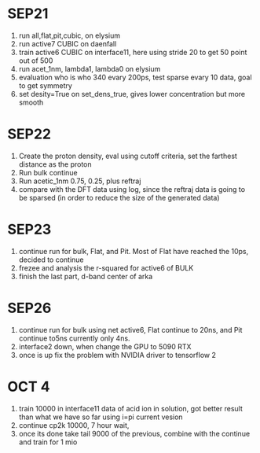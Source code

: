 # SEP21
1) run all,flat,pit,cubic, on elysium 
2) run active7 CUBIC on daenfall
3) train active6 CUBIC on interface11, here using stride 20 to get 50 point out of 500
4) run acet_1nm, lambda1, lambda0 on elysium
5) evaluation who is who 340 evary 200ps, test sparse evary 10 data, goal to get symmetry
6) set desity=True on set_dens_true, gives lower concentration but more smooth

# SEP22
1) Create the proton density, eval using cutoff criteria, set the farthest distance as the proton
2) Run bulk continue
3) Run acetic_1nm 0.75, 0.25, plus reftraj
4) compare with the DFT data using log, since the reftraj data is going to be sparsed (in order to reduce the size of the generated data)

# SEP23
1) continue run for bulk, Flat, and Pit. Most of Flat have reached the 10ps, decided to continue
2) frezee and analysis the r-squared for active6 of BULK
3) finish the last part, d-band center of arka

# SEP26
1) continue run for bulk using net active6, Flat continue to 20ns, and Pit continue to5ns currently only 4ns.
2) interface2 down, when change the GPU to 5090 RTX
3) once is up fix the problem with NVIDIA driver to tensorflow 2

# OCT 4
1) train 10000 in interface11 data of acid ion in solution, got better result than what we have so far using i=pi current vesion
2) continue cp2k 10000, 7 hour wait,
3) once its done take tail 9000 of the previous, combine with the continue and train for 1 mio
    
 

